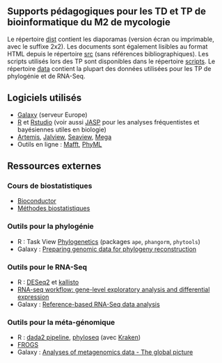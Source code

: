 ## Supports pédagogiques pour les TD et TP de bioinformatique du M2 de mycologie

Le répertoire [dist][] contient les diaporamas (version écran ou imprimable, avec le suffixe 2x2). Les documents sont également lisibles au format HTML depuis le répertoire [src][] (sans références bibliographiques). Les scripts utilisés lors des TP sont disponibles dans le répertoire [scripts][]. Le répertoire [data][] contient la plupart des données utilisées pour les TP de phylogénie et de RNA-Seq.

## Logiciels utilisés

- [Galaxy](https://usegalaxy.eu) (serveur Europe)
- [R](https://cran.r-project.org/) et [Rstudio](https://posit.co/download/rstudio-desktop/) (voir aussi [JASP](https://jasp-stats.org/) pour les analyses fréquentistes et bayésiennes utiles en biologie)
- [Artemis](https://sanger-pathogens.github.io/Artemis/Artemis/), [Jalview](https://www.jalview.org/), [Seaview](https://doua.prabi.fr/software/seaview), [Mega](https://megasoftware.net/)
- Outils en ligne : [Mafft](https://mafft.cbrc.jp/alignment/software/), [PhyML](https://www.atgc-montpellier.fr/phyml/)

## Ressources externes

### Cours de biostatistiques

- [Bioconductor](https://bioconductor.org/)
- [Méthodes biostatistiques](https://even4void.github.io/rstats-biostats/)

### Outils pour la phylogénie

- R : Task View [Phylogenetics](https://cran.r-project.org/web/views/Phylogenetics.html) (packages `ape`, `phangorm`, `phytools`)
- Galaxy : [Preparing genomic data for phylogeny reconstruction](https://training.galaxyproject.org/training-material/topics/ecology/tutorials/phylogeny-data-prep/tutorial.html)

### Outils pour le RNA-Seq

- R : [DESeq2](https://bioconductor.org/packages/release/bioc/html/DESeq2.html) et [kallisto](https://pachterlab.github.io/kallisto/)
- [RNA-seq workflow: gene-level exploratory analysis and differential expression](https://bioconductor.org/packages/release/workflows/vignettes/rnaseqGene/inst/doc/rnaseqGene.html)
- Galaxy : [Reference-based RNA-Seq data analysis](https://training.galaxyproject.org/training-material/topics/transcriptomics/tutorials/ref-based/tutorial.html)

### Outils pour la méta-génomique

- R : [dada2 pipeline](https://benjjneb.github.io/dada2/tutorial.html), [phyloseq](https://bioconductor.org/packages/release/bioc/html/phyloseq.html) (avec [Kraken](https://ccb.jhu.edu/software/kraken/))
- [FROGS](https://sepsis-omics.github.io/tutorials/modules/frogs/)
- Galaxy : [Analyses of metagenomics data - The global picture](https://training.galaxyproject.org/training-material/topics/metagenomics/tutorials/general-tutorial/tutorial.html)

[dist]: https://github.com/podo-gec/cours/tree/master/bioinfo/dist
[src]: https://github.com/podo-gec/cours/tree/master/bioinfo/src
[scripts]: https://github.com/podo-gec/cours/tree/master/bioinfo/scripts
[data]: https://github.com/podo-gec/cours/tree/master/bioinfo/data
